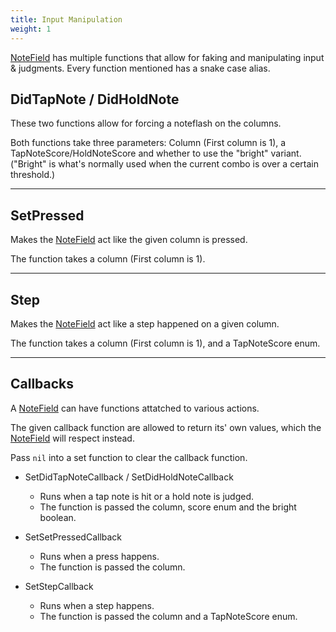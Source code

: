 ```yaml
---
title: Input Manipulation
weight: 1
---
```


[NoteField](../) has multiple functions that allow for faking and manipulating input & judgments. Every function mentioned has a snake case alias.

## DidTapNote / DidHoldNote

These two functions allow for forcing a noteflash on the columns.

Both functions take three parameters: Column (First column is 1), a TapNoteScore/HoldNoteScore and whether to use the "bright" variant. ("Bright" is what's normally used when the current combo is over a certain threshold.)

---

## SetPressed

Makes the [NoteField](../) act like the given column is pressed.

The function takes a column (First column is 1).

---

## Step

Makes the [NoteField](../) act like a step happened on a given column.

The function takes a column (First column is 1), and a TapNoteScore enum.

---

## Callbacks

A [NoteField](../) can have functions attatched to various actions.

The given callback function are allowed to return its' own values, which the [NoteField](../) will respect instead.

Pass `nil` into a set function to clear the callback function.

- SetDidTapNoteCallback / SetDidHoldNoteCallback
	- Runs when a tap note is hit or a hold note is judged.
	- The function is passed the column, score enum and the bright boolean.

- SetSetPressedCallback
	- Runs when a press happens.
	- The function is passed the column.

- SetStepCallback
	- Runs when a step happens.
	- The function is passed the column and a TapNoteScore enum.
